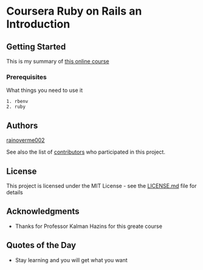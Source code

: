 # Coursera Ruby on Rails an Introduction

## Getting Started

This is my summary of [this online course](https://www.coursera.org/learn/ruby-on-rails-intro)

### Prerequisites

What things you need to use it

```
1. rbenv
2. ruby
```

## Authors

[rainoverme002](https://github.com/rainoverme002)

See also the list of [contributors](https://github.com/your/project/contributors) who participated in this project.

## License

This project is licensed under the MIT License - see the [LICENSE.md](LICENSE.md) file for details

## Acknowledgments

* Thanks for Professor Kalman Hazins for this greate course

## Quotes of the Day

* Stay learning and you will get what you want
